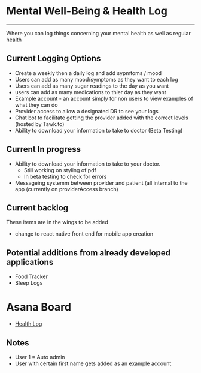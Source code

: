 # Mental Well-Being & Health Log
---
Where you can log things concerning your mental health as well as regular health


## Current Logging Options
- Create a weekly then a daily log and add sypmtoms / mood
- Users can add as many mood/symptoms as they want to each log
- Users can add as many sugar readings to the day as you want
- users can add as many medications to thier day as they want
- Example account - an account simply for non users to view examples of what they can do
- Provider access to allow a designated DR to see your logs
- Chat bot to facilitate getting the provider added with the correct levels (hosted by Tawk.to)
- Ability to download your information to take to doctor (Beta Testing)

## Current In progress
- Ability to download your information to take to your doctor.
    - Still working on styling of pdf
    - In beta testing to check for errors
- Messageing systemm between provider and patient (all internal to the app (currently on providerAccess branch)


## Current backlog
These items are in the wings to be added
- change to react native front end for mobile app creation

## Potential additions from already developed applications
- Food Tracker
- Sleep Logs


# Asana Board
- [Health Log](https://app.asana.com/0/1203086607338362/board)

## Notes
- User 1 = Auto admin
- User with certain first name gets added as an example account
